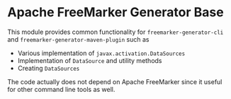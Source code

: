 Apache FreeMarker Generator Base
=============================================================================

This module provides common functionality for `freemarker-generator-cli` and `freemarker-generator-maven-plugin` such as

* Various implementation of `javax.activation.DataSources`
* Implementation of `DataSource` and utility methods
* Creating `DataSources` 

The code actually does not depend on Apache FreeMarker since it useful for other command line tools as well.